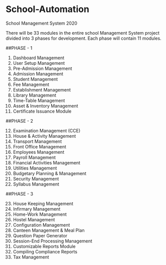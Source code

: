 # School-Automation
School Management System 2020

There will be 33 modules in the entire school Management System project divided into 3 phases for development. Each phase will contain 11 modules.

##PHASE - 1

  1) Dashboard Management
  2) User Setup Management
  3) Pre-Admission Management
  4) Admission Management
  5) Student Management
  6) Fee Management
  7) Establishment Management
  8) Library Management
  9) Time-Table Management
  10) Asset & Inventory Management
  11) Certificate Issuance Module


##PHASE - 2	

  12) Examination Management (CCE)
  13) House & Activity Management
  14) Transport Management
  15) Front Office Management
  16) Employees Management
  17) Payroll Management
  18) Financial Activities Management
  19) Utilities Management
  20) Budgetary Planning & Management
  21) Security Management
  22) Syllabus Management


##PHASE - 3

  23) House Keeping Management
  24) Infirmary Management
  25) Home-Work Management
  26) Hostel Management
  27) Configuration Management
  28) Canteen Management & Meal Plan
  29) Question Paper Generator
  30) Session-End Processing Management
  31) Customizable Reports Module
  32) Compiling Compliance Reports
  33) Tax Management
